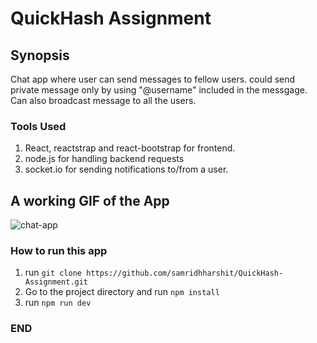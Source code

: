 # QuickHash Assignment

## Synopsis

Chat app where user can send messages to fellow users. could send private message only by using "@username" included
 in the messgage. Can also broadcast message to all the users.
 
 ### Tools Used
 1. React, reactstrap and react-bootstrap for frontend.
 3. node.js for handling backend requests
 5. socket.io for sending notifications to/from a user.
 
 ## A working GIF of the App
 
 ![chat-app](https://user-images.githubusercontent.com/39849261/81068130-7cce8200-8efd-11ea-85f7-a799ec3b980c.gif)
 
 ### How to run this app
 1. run `git clone https://github.com/samridhharshit/QuickHash-Assignment.git`
 2. Go to the project directory and run `npm install`
 3. run `npm run dev`
 
 ### END ###